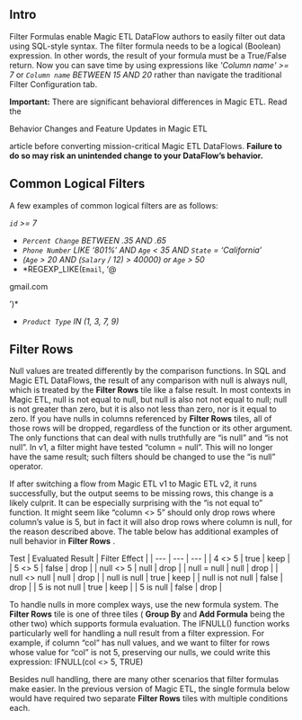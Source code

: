 

Intro
-------

Filter Formulas enable Magic ETL DataFlow authors to easily filter out data using SQL-style syntax. The filter formula needs to be a logical (Boolean) expression. In other words, the result of your formula must be a True/False return. Now you can save time by using expressions like
 *'Column name' >= 7*
 or
 *`Column name` BETWEEN 15 AND 20*
 rather than navigate the traditional Filter Configuration tab.


**Important:**
 There are significant behavioral differences in Magic ETL. Read the


 Behavior Changes and Feature Updates in Magic ETL


 article before converting mission-critical Magic ETL DataFlows.
 **Failure to do so may risk an unintended change to your DataFlow’s behavior.**


 Common Logical Filters
------------------------

A few examples of common logical filters are as follows:

 *`id` >= 7*
* *`Percent Change` BETWEEN .35 AND .65*
* *`Phone Number` LIKE ‘801%’ AND `Age` < 35 AND `State` = ‘California’*
* *(`Age` > 20 AND (`Salary` / 12) > 40000) or `Age` > 50*
* *REGEXP\_LIKE(`Email`, ‘@

gmail.com

’)*
* *`Product Type` IN (1, 3, 7, 9)*

Filter Rows
-------------

Null values are treated differently by the comparison functions. In SQL and Magic ETL DataFlows, the result of any comparison with null is always null, which is treated by the
 **Filter Rows**
 tile like a false result. In most contexts in Magic ETL, null is not equal to null, but null is also not not equal to null; null is not greater than zero, but it is also not less than zero, nor is it equal to zero. If you have nulls in columns referenced by
 **Filter Rows**
 tiles, all of those rows will be dropped, regardless of the function or its other argument. The only functions that can deal with nulls truthfully are “is null” and “is not null”. In v1, a filter might have tested “column = null”. This will no longer have the same result; such filters should be changed to use the “is null” operator.


 If after switching a flow from Magic ETL v1 to Magic ETL v2, it runs successfully, but the output seems to be missing rows, this change is a likely culprit. It can be especially surprising with the “is not equal to” function. It might seem like “column <> 5” should only drop rows where column’s value is 5, but in fact it will also drop rows where column is null, for the reason described above. The table below has additional examples of null behavior in
 **Filter Rows**
 .


 Test
  |
 Evaluated Result
  |
 Filter Effect
  |
| --- | --- | --- |
|
 4 <> 5
  |
 true
  |
 keep
  |
|
 5 <> 5
  |
 false
  |
 drop
  |
|
 null <> 5
  |
 null
  |
 drop
  |
|
 null = null
  |
 null
  |
 drop
  |
|
 null <> null
  |
 null
  |
 drop
  |
|
 null is null
  |
 true
  |
 keep
  |
|
 null is not null
  |
 false
  |
 drop
  |
|
 5 is not null
  |
 true
  |
 keep
  |
|
 5 is null
  |
 false
  |
 drop
  |

To handle nulls in more complex ways, use the new formula system. The
 **Filter Rows**
 tile is one of three tiles (
 **Group By**
 and
 **Add Formula**
 being the other two) which supports formula evaluation. The IFNULL() function works particularly well for handling a null result from a filter expression. For example, if column “col” has null values, and we want to filter for rows whose value for “col” is not 5, preserving our nulls, we could write this expression: IFNULL(col <> 5, TRUE)


 Besides null handling, there are many other scenarios that filter formulas make easier. In the previous version of Magic ETL, the single formula below would have required two separate
 **Filter Rows**
 tiles with multiple conditions each.


